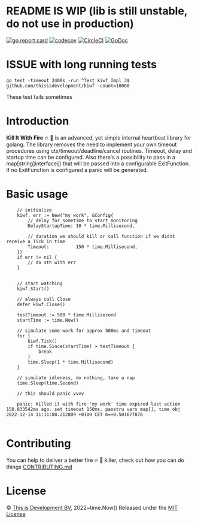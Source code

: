 # README IS WIP (lib is still unstable, do not use in production)
[![go report card](https://goreportcard.com/badge/github.com/thisisdevelopment/kiwf "go report card")](https://goreportcard.com/report/github.com/thisisdevelopment/kiwf)
[![codecov](https://codecov.io/gh/thisisdevelopment/kiwf/branch/master/graph/badge.svg)](https://codecov.io/gh/thisisdevelopment/kiwf)
[![CircleCI](https://circleci.com/gh/thisisdevelopment/kiwf.svg?style=svg)](https://circleci.com/gh/thisisdevelopment/kiwf)
[![GoDoc](https://godoc.org/github.com/thisisdevelopment/kiwf?status.svg)](https://godoc.org/github.com/thisisdevelopment/kiwf)


# ISSUE with long running tests
```
go test -timeout 2400s -run ^Test_kiwf_Impl_3$ github.com/thisisdevelopment/kiwf -count=10000
```
These test fails sometimes


# Introduction
**Kill It With Fire** 🔥 🔫 is an advanced, yet simple internal heartbeat library for golang. The library removes the need to implement your own timeout procedures using ctx/timeout/deadline/cancel routines. Timeout, delay and startup time can be configured. Also there's a possibility to pass in a map[string]interface{} that will be passed into a configurable ExitFunction. If no ExitFunction is configured a panic will be generated.

# Basic usage 
```
    // initialize 
    kiwf, err := New("my work", &Config{
        // delay for sometime to start monitoring
		DelayStartupTime: 10 * time.Millisecond,

        // duration we should kill or call function if we didnt receive a Tick in time
		Timeout:          150 * time.Millisecond,
	})
	if err != nil {
		// do sth with err
	}


    // start watching 
	kiwf.Start()

    // always call Close
	defer kiwf.Close()

    testTimeout := 500 * time.Millisecond
	startTime := time.Now()

    // simulate some work for approx 500ms and timeout
	for {
		kiwf.Tick()
		if time.Since(startTime) > testTimeout {
			break
		}
		time.Sleep(1 * time.Millisecond)
	}

    // simulate idleness, do nothing, take a nap
    time.Sleep(time.Second)

    // this should panic vvvv

    panic: Killed it with fire 'my work' time expired last action 150.833542ms ago. set timeout 150ms. passtru vars map[], time obj 2022-12-14 11:11:08.212809 +0100 CET m=+0.501677876


```


# Contributing 
You can help to deliver a better fire 🔥 🔫  killer, check out how you can do things [CONTRIBUTING.md](CONTRIBUTING.md)

# License 
© [This is Development BV](https://www.thisisdevelopment.nl), 2022~time.Now()
Released under the [MIT License](https://github.com/thisisdevelopment/fanunmarshal/blob/master/LICENSE)